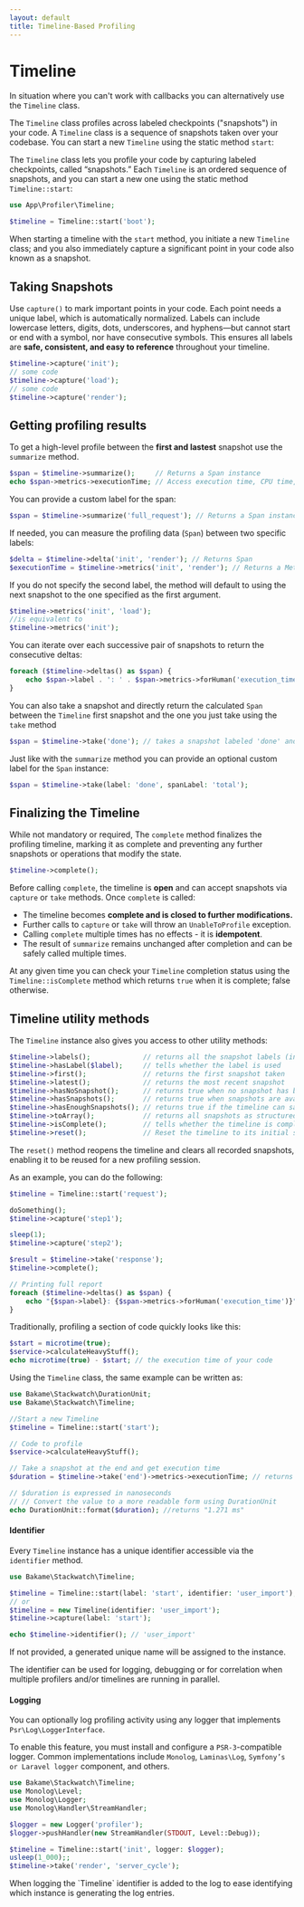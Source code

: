 ```yaml
---
layout: default
title: Timeline-Based Profiling
---
```


# Timeline

In situation where you can't work with callbacks you can alternatively use the `Timeline` class.

The `Timeline` class profiles across labeled checkpoints ("snapshots") in your
code. A `Timeline` class is a sequence of snapshots taken over your codebase.
You can start a new `Timeline` using the static method `start`:

The `Timeline` class lets you profile your code by capturing labeled checkpoints, called “snapshots.”
Each `Timeline` is an ordered sequence of snapshots, and you can start a new one using the
static method `Timeline::start`:

```php
use App\Profiler\Timeline;

$timeline = Timeline::start('boot');
```

When starting a timeline with the `start` method, you initiate a new `Timeline` class; and you
also immediately capture a significant point in your code also known as a snapshot.

## Taking Snapshots

Use `capture()` to mark important points in your code. Each point needs a unique label,
which is automatically normalized. Labels can include lowercase letters, digits, dots, underscores,
and hyphens—but cannot start or end with a symbol, nor have consecutive symbols.
This ensures all labels are **safe, consistent, and easy to reference** throughout your timeline.

```php
$timeline->capture('init');
// some code
$timeline->capture('load');
// some code
$timeline->capture('render');
```

## Getting profiling results

To get a high-level profile between the **first and lastest** snapshot use the `summarize` method.

```php
$span = $timeline->summarize();     // Returns a Span instance
echo $span->metrics->executionTime; // Access execution time, CPU time, memory, etc.
```
You can provide a custom label for the span:

```php
$span = $timeline->summarize('full_request'); // Returns a Span instance
```

If needed, you can measure the profiling data (`Span`) between two specific labels:

```php
$delta = $timeline->delta('init', 'render'); // Returns Span
$executionTime = $timeline->metrics('init', 'render'); // Returns a Metrics object
```

If you do not specify the second label, the method will default to using the next snapshot
to the one specified as the first argument.

```php
$timeline->metrics('init', 'load');
//is equivalent to
$timeline->metrics('init');
```

You can iterate over each successive pair of snapshots to return the consecutive deltas:

```php
foreach ($timeline->deltas() as $span) {
    echo $span->label . ': ' . $span->metrics->forHuman('execution_time') . PHP_EOL;
}
```

You can also take a snapshot and directly return the calculated `Span` between the `Timeline`
first snapshot and the one you just take using the `take` method

```php
$span = $timeline->take('done'); // takes a snapshot labeled 'done' and returns a Span instance
```

Just like with the `summarize` method you can provide an optional custom label for the `Span` instance:

```php
$span = $timeline->take(label: 'done', spanLabel: 'total');
```

## Finalizing the Timeline

While not mandatory or required, The `complete` method finalizes the profiling timeline, marking it
as complete and preventing any further snapshots or operations that modify the state.

```php
$timeline->complete();
```

Before calling `complete`, the timeline is **open** and can accept snapshots via `capture`
or `take` methods. Once `complete` is called:

- The timeline becomes **complete and is closed to further modifications.**
- Further calls to `capture` or `take` will throw an `UnableToProfile` exception.
- Calling `complete` multiple times has no effects - it is **idempotent**.
- The result of `summarize` remains unchanged after completion and can be safely called multiple times.

At any given time you can check your `Timeline` completion status using the `Timeline::isComplete`
method which returns `true` when it is complete; false otherwise.

## Timeline utility methods

The `Timeline` instance also gives you access to other utility methods:

```php
$timeline->labels();             // returns all the snapshot labels (in order)
$timeline->hasLabel($label);     // tells whether the label is used
$timeline->first();              // returns the first snapshot taken
$timeline->latest();             // returns the most recent snapshot
$timeline->hasNoSnapshot();      // returns true when no snapshot has been taken
$timeline->hasSnapshots();       // returns true when snapshots are available
$timeline->hasEnoughSnapshots(); // returns true if the timeline can safely generate a report/span
$timeline->toArray();            // returns all snapshots as structured arrays
$timeline->isComplete();         // tells whether the timeline is complete
$timeline->reset();              // Reset the timeline to its initial state open and with no snapshot
```

<div class="message-warning">
The <code>reset()</code> method reopens the timeline and clears all recorded snapshots, enabling it to be reused for a new profiling session.
</div>

As an example, you can do the following:

```php
$timeline = Timeline::start('request');

doSomething();
$timeline->capture('step1');

sleep(1);
$timeline->capture('step2');

$result = $timeline->take('response');
$timeline->complete();

// Printing full report
foreach ($timeline->deltas() as $span) {
    echo "{$span->label}: {$span->metrics->forHuman('execution_time')}";
}
```

Traditionally, profiling a section of code quickly looks like this:

```php
$start = microtime(true);
$service->calculateHeavyStuff();
echo microtime(true) - $start; // the execution time of your code
```

Using the `Timeline` class, the same example can be written as:

```php
use Bakame\Stackwatch\DurationUnit;
use Bakame\Stackwatch\Timeline;

//Start a new Timeline
$timeline = Timeline::start('start');

// Code to profile
$service->calculateHeavyStuff();

// Take a snapshot at the end and get execution time
$duration = $timeline->take('end')->metrics->executionTime; // returns 1271000

// $duration is expressed in nanoseconds
// // Convert the value to a more readable form using DurationUnit
echo DurationUnit::format($duration); //returns "1.271 ms"
````

#### Identifier

Every `Timeline` instance has a unique identifier accessible via the `identifier` method.

```php
use Bakame\Stackwatch\Timeline;

$timeline = Timeline::start(label: 'start', identifier: 'user_import');
// or 
$timeline = new Timeline(identifier: 'user_import');
$timeline->capture(label: 'start');

echo $timeline->identifier(); // 'user_import'
```

If not provided, a generated unique name will be assigned to the instance.

The identifier can be used for logging, debugging or for correlation when
multiple profilers and/or timelines are running in parallel.

#### Logging

You can optionally log profiling activity using any logger that
implements `Psr\Log\LoggerInterface`.

To enable this feature, you must install and configure a `PSR-3`-compatible logger. Common
implementations include `Monolog`, `Laminas\Log`, `Symfony’s or Laravel logger` component, and others.

```php
use Bakame\Stackwatch\Timeline;
use Monolog\Level;
use Monolog\Logger;
use Monolog\Handler\StreamHandler;

$logger = new Logger('profiler');
$logger->pushHandler(new StreamHandler(STDOUT, Level::Debug));

$timeline = Timeline::start('init', logger: $logger);
usleep(1_000);;
$timeline->take('render', 'server_cycle');
```

<div class="message-info">
When logging the `Timeline` identifier is added to the log to ease identifying which instance is generating the log entries.
</div>
